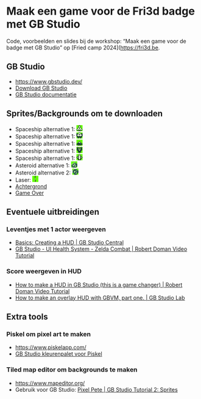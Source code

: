 # Maak een game voor de Fri3d badge met GB Studio

Code, voorbeelden en slides bij de workshop: “Maak een game voor de badge met GB Studio” op [Fried camp 2024](https://fri3d.be.

## GB Studio

- https://www.gbstudio.dev/
- [Download GB Studio](https://chrismaltby.itch.io/gb-studio)
- [GB Studio documentatie](https://www.gbstudio.dev/)

## Sprites/Backgrounds om te downloaden

- Spaceship alternative 1: ![spaceship alt 1](downloads/spaceship_1.png)
- Spaceship alternative 1: ![spaceship alt 2](downloads/spaceship_2.png)
- Spaceship alternative 1: ![spaceship alt 3](downloads/spaceship_3.png)
- Spaceship alternative 1: ![spaceship alt 4](downloads/spaceship_4.png)
- Spaceship alternative 1: ![spaceship alt 5](downloads/spaceship_5.png)
- Asteroid alternative 1: ![asteroid 1](downloads/asteroid_1.png)
- Asteroid alternative 2: ![asteroid 2](downloads/asteroid_2.png)
- Laser: ![laser](downloads/laser.png)
- [Achtergrond](downloads/background.png)
- [Game Over](downloads/game-over.png)

## Eventuele uitbreidingen

### Leventjes met 1 actor weergeven

- [Basics: Creating a HUD | GB Studio Central](https://gbstudiocentral.com/tips/basics-creating-a-hud/)
- [GB Studio - UI Health System - Zelda Combat | Robert Doman Video Tutorial](https://youtu.be/Lgk2CtUUjzY)

### Score weergeven in HUD

- [How to make a HUD in GB Studio (this is a game changer) | Robert Doman Video Tutorial](https://youtu.be/9lL1Ze6Ngg8)
- [How to make an overlay HUD with GBVM, part one. | GB Studio Lab](https://gbstudiolab.neocities.org/guides/gbvm-overlay-hud)

## Extra tools

### Piskel om pixel art te maken

- https://www.piskelapp.com/
- [GB Studio kleurenpalet voor Piskel](downloads/gb-studio-piskel-sprites-palette-ca735a4ca7c2924dc00e3dc698186e9f.gpl)

### Tiled map editor om backgrounds te maken

- https://www.mapeditor.org/
- Gebruik voor GB Studio: [Pixel Pete | GB Studio Tutorial 2: Sprites](https://youtu.be/HaTt2ROGV3E?si=esMQKPBAV8lk4NIt)
